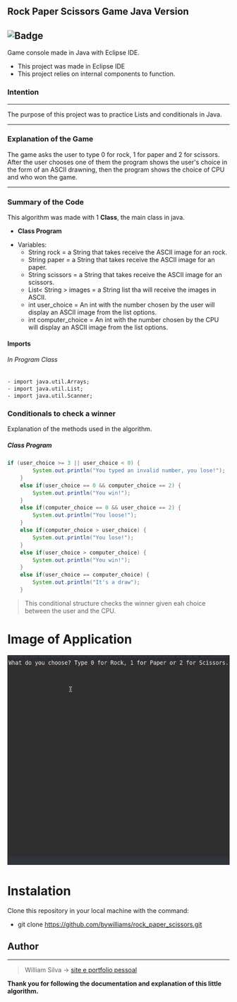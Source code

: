 ## Rock Paper Scissors Game Java Version
![Badge](https://img.shields.io/static/v1?label=Java&message=Eclipse&color=blue&style=for-the-badge&logo=Java)
---

Game console made in Java with Eclipse IDE.
 
* This project was made in Eclipse IDE 
* This project relies on internal components to function.

### **Intention**
***
The purpose of this project was to practice Lists and conditionals in Java.

***
### Explanation of the Game
The game asks the user to type 0 for rock, 1 for paper and 2 for scissors.
After the user chooses one of them the program shows the user's choice in the form of an ASCII drawning, then the program shows the choice of CPU and who won the game.

---
### Summary of the Code
This algorithm was made with 1 <b>Class</b>, the main class in java.

* **Class Program**

- Variables:
    - String rock = a String that takes receive the ASCII image for an rock.
    - String paper = a String that takes receive the ASCII image for an paper.
    - String scissors = a String that takes receive the ASCII image for an scissors.
    - List< String > images = a String list tha will receive the images in ASCII.
    - int user_choice = An int with the number chosen by the user will display an ASCII image from the list options.
    - int computer_choice = An int with the number chosen by the CPU will display an ASCII image from the list options.

#### Imports
###### In Program Class
    - import java.util.Arrays;
    - import java.util.List;
    - import java.util.Scanner;

### Conditionals to check a winner

Explanation of the methods used in the algorithm.

##### Class Program
~~~java
if (user_choice >= 3 || user_choice < 0) {
        System.out.println("You typed an invalid number, you lose!");
    }
    else if(user_choice == 0 && computer_choice == 2) {
        System.out.println("You win!");
    }
    else if(computer_choice == 0 && user_choice == 2) {
        System.out.println("You loose!");
    }
    else if(computer_choice > user_choice) {
        System.out.println("You lose!");
    }
    else if(user_choice > computer_choice) {
        System.out.println("You win!");
    }
    else if(user_choice == computer_choice) {
        System.out.println("It's a draw");
    }
~~~
> This conditional structure checks the winner given eah choice between the user and the CPU.  


# Image of Application
![image da aplicação](images/rock_paper_scissors.gif)

# Instalation

Clone this repository in your local machine with the command:

- git clone https://github.com/bywilliams/rock_paper_scissors.git


## Author
***
> William Silva -> [site e portfolio pessoal](https://bywilliams.github.io/site/)

**Thank you for following the documentation and explanation of this little algorithm.**